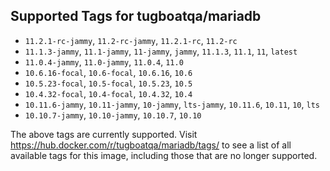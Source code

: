 ## Supported Tags for tugboatqa/mariadb

* `11.2.1-rc-jammy`, `11.2-rc-jammy`, `11.2.1-rc`, `11.2-rc`
* `11.1.3-jammy`, `11.1-jammy`, `11-jammy`, `jammy`, `11.1.3`, `11.1`, `11`, `latest`
* `11.0.4-jammy`, `11.0-jammy`, `11.0.4`, `11.0`
* `10.6.16-focal`, `10.6-focal`, `10.6.16`, `10.6`
* `10.5.23-focal`, `10.5-focal`, `10.5.23`, `10.5`
* `10.4.32-focal`, `10.4-focal`, `10.4.32`, `10.4`
* `10.11.6-jammy`, `10.11-jammy`, `10-jammy`, `lts-jammy`, `10.11.6`, `10.11`, `10`, `lts`
* `10.10.7-jammy`, `10.10-jammy`, `10.10.7`, `10.10`

The above tags are currently supported. Visit https://hub.docker.com/r/tugboatqa/mariadb/tags/ to see a list of all available tags for this image, including those that are no longer supported.
